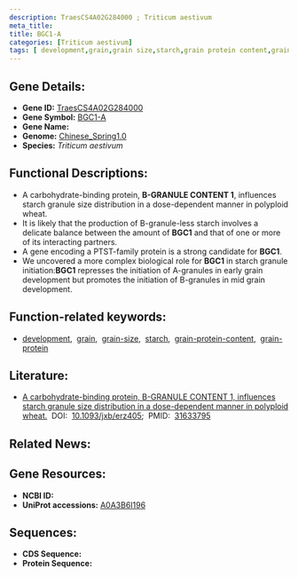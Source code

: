 ```yaml
---
description: TraesCS4A02G284000 ; Triticum aestivum
meta_title:
title: BGC1-A
categories: [Triticum aestivum]
tags: [ development,grain,grain size,starch,grain protein content,grain protein ]
---
```


## Gene Details:
- **Gene ID:**	[TraesCS4A02G284000](https://ensembl.gramene.org/Triticum_aestivum/Gene/Summary?g=TraesCS4A02G284000)
- **Gene Symbol:** <u>BGC1-A</u>
- **Gene Name:** 
- **Genome:** [Chinese_Spring1.0](https://ensembl.gramene.org/Triticum_aestivum/Info/Index)
- **Species:** *Triticum aestivum*

## Functional Descriptions:
   - A carbohydrate-binding protein, **B-GRANULE CONTENT 1**, influences starch granule size distribution in a dose-dependent manner in polyploid wheat.
   - It is likely that the production of B-granule-less starch involves a delicate balance between the amount of **BGC1** and that of one or more of its interacting partners.
   - A gene encoding a PTST-family protein is a strong candidate for **BGC1**.
   - We uncovered a more complex biological role for **BGC1** in starch granule initiation:**BGC1** represses the initiation of A-granules in early grain development but promotes the initiation of B-granules in mid grain development.

## Function-related keywords:
   - [development](/tags/development/),&nbsp;&nbsp;[grain](/tags/grain/),&nbsp;&nbsp;[grain-size](/tags/grain-size/),&nbsp;&nbsp;[starch](/tags/starch/),&nbsp;&nbsp;[grain-protein-content](/tags/grain-protein-content/),&nbsp;&nbsp;[grain-protein](/tags/grain-protein/)

## Literature:
   - [A carbohydrate-binding protein, B-GRANULE CONTENT 1, influences starch granule size distribution in a dose-dependent manner in polyploid wheat.]( https://academic.oup.com/jxb/article/71/1/105/5601560?login=true)&nbsp;&nbsp;DOI:&nbsp;&nbsp;[10.1093/jxb/erz405](https://academic.oup.com/jxb/article/71/1/105/5601560?login=true);&nbsp;&nbsp;PMID:&nbsp;&nbsp;[31633795](https://pubmed.ncbi.nlm.nih.gov/31633795/)

## Related News:

## Gene Resources:
- **NCBI ID:**  [](https://www.ncbi.nlm.nih.gov/gene/?term=)
- **UniProt accessions:** [A0A3B6I196](https://www.uniprot.org/uniprotkb/A0A3B6I196/entry)



## Sequences:
- **CDS Sequence:**
- **Protein Sequence:**
